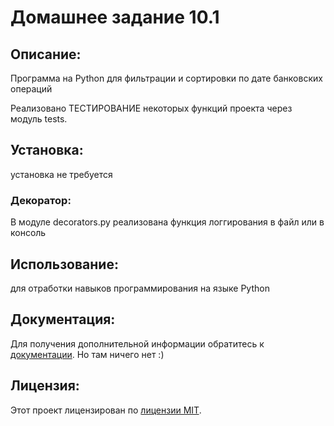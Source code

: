 #  Домашнее задание 10.1

## Описание:

Программа на Python для фильтрации и сортировки по дате банковских операций

Реализовано ТЕСТИРОВАНИЕ некоторых функций проекта через модуль tests.

## Установка:

установка не требуется

### Декоратор:
В модуле decorators.py реализована функция логгирования в файл или в консоль

## Использование:

для отработки навыков программирования на языке Python

## Документация:

Для получения дополнительной информации обратитесь к [документации](docs/README.md). Но там ничего нет :)

## Лицензия:

Этот проект лицензирован по [лицензии MIT](LICENSE).